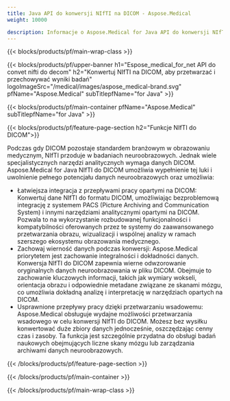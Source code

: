 ```yaml
---
title: Java API do konwersji NIfTI na DICOM - Aspose.Medical
weight: 10000

description: Informacje o Aspose.Medical for Java API do konwersji NIfTI na DICOM
---
```


{{< blocks/products/pf/main-wrap-class >}}

{{< blocks/products/pf/upper-banner h1="Espose_medical_for_net API do convet nifti do decom" h2="Konwertuj NIfTI na DICOM, aby przetwarzać i przechowywać wyniki badań" logoImageSrc="/medical/images/aspose_medical-brand.svg" pfName="Aspose.Medical" subTitlepfName="for Java" >}}

{{< blocks/products/pf/main-container pfName="Aspose.Medical" subTitlepfName="for Java" >}}

{{< blocks/products/pf/feature-page-section h2="Funkcje NIfTI do DICOM">}}

<p>Podczas gdy DICOM pozostaje standardem branżowym w obrazowaniu medycznym, NIfTI przoduje w badaniach neuroobrazowych. Jednak wiele specjalistycznych narzędzi analitycznych wymaga danych DICOM. Aspose.Medical for Java NIfTI do DICOM umożliwia wypełnienie tej luki i uwolnienie pełnego potencjału danych neuroobrazowych oraz umożliwia:</p>

<ul>
<li>Łatwiejsza integracja z przepływami pracy opartymi na DICOM: Konwertuj dane NIfTI do formatu DICOM, umożliwiając bezproblemową integrację z systemem PACS (Picture Archiving and Communication System) i innymi narzędziami analitycznymi opartymi na DICOM. Pozwala to na wykorzystanie rozbudowanej funkcjonalności i kompatybilności oferowanych przez te systemy do zaawansowanego przetwarzania obrazu, wizualizacji i wspólnej analizy w ramach szerszego ekosystemu obrazowania medycznego.</li>
<li>Zachowaj wierność danych podczas konwersji: Aspose.Medical priorytetem jest zachowanie integralności i dokładności danych. Konwersja NIfTI do DICOM zapewnia wierne odwzorowanie oryginalnych danych neuroobrazowania w pliku DICOM. Obejmuje to zachowanie kluczowych informacji, takich jak wymiary wokseli, orientacja obrazu i odpowiednie metadane związane ze skanami mózgu, co umożliwia dokładną analizę i interpretację w narzędziach opartych na DICOM.</li>
<li>Usprawnione przepływy pracy dzięki przetwarzaniu wsadowemu: Aspose.Medical obsługuje wydajne możliwości przetwarzania wsadowego w celu konwersji NIfTI do DICOM. Możesz bez wysiłku konwertować duże zbiory danych jednocześnie, oszczędzając cenny czas i zasoby. Ta funkcja jest szczególnie przydatna do obsługi badań naukowych obejmujących liczne skany mózgu lub zarządzania archiwami danych neuroobrazowych.</li>
</ul>

{{< /blocks/products/pf/feature-page-section >}}

{{< /blocks/products/pf/main-container >}}

{{< /blocks/products/pf/main-wrap-class >}}